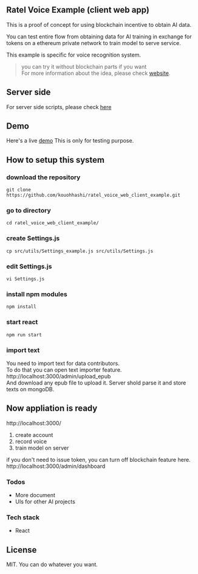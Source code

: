 ## Ratel Voice Example (client web app)
This is a proof of concept for using blockchain incentive to obtain AI data.

You can test entire flow from obtaining data for AI training in exchange for tokens on a ethereum private network to train model to serve service.  

This example is specific for voice recognition system.
>  you can try it without blockchain parts if you want   
For more information about the idea, please check [website](https://ratelnetwork.com).  

## Server side
For server side scripts, please check [here](https://github.com/kouohhashi/ratel_voice_server_example)  

## Demo
Here's a live [demo](https://ratel_voice.grabit.co/)  This is only for testing purpose.

## How to setup this system

### download the repository  
```
git clone https://github.com/kouohhashi/ratel_voice_web_client_example.git
```

### go to directory
```
cd ratel_voice_web_client_example/
```

### create Settings.js
```
cp src/utils/Settings_example.js src/utils/Settings.js
```

### edit Settings.js
```
vi Settings.js
```

### install npm modules
```
npm install
```

### start react
```
npm run start
```

### import text
You need to import text for data contributors.   
To do that you can open text importer feature.  
http://localhost:3000/admin/upload_epub  
And download any epub file to upload it. Server shold parse it and store texts on mongoDB.  


## Now appliation is ready
http://localhost:3000/

1. create account
2. record voice
3. train model on server

if you don't need to issue token, you can turn off blockchain feature here.
http://localhost:3000/admin/dashboard

### Todos
- More document
- UIs for other AI projects

### Tech stack
- React

## License  
MIT. You can do whatever you want.  
